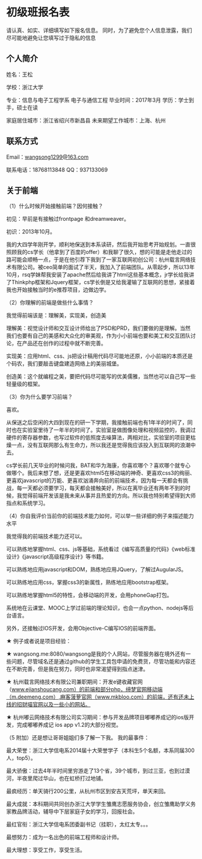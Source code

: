 # 初级班报名表

请认真、如实、详细填写如下报名信息。
同时，为了避免您个人信息泄露，我们尽可能地避免让您填写过于隐私的信息

## 个人简介

  姓名：王松

  学校：浙江大学
  
  专业：信息与电子工程学系 电子与通信工程
  毕业时间：2017年3月
  学历：学士到手，硕士在读
  
  家庭居住城市：浙江省绍兴市新昌县
  未来期望工作城市：上海、杭州

## 联系方式

  Email：wangsong1299@163.com
  
  联系电话：18768113848
  QQ：937133069

## 关于前端

（1）什么时候开始接触前端？因何接触？

  初见：早前是有接触过frontpage 和dreamweaver。
  
  初识：2013年10月。
  
  我的大四学年刚开学，顺利地保送到本系读研，然后我开始思考开始规划。一直很照顾我的cs学长（他拿到了百度的offer）和我聊了很久，想的可能是走他走过的路可能会顺畅一点，于是在他引荐下我到了一家互联网初创公司：杭州载言网络技术有限公司。被ceo简单的面试了半天，我加入了前端团队。从零起步，所以13年10月，rsq学妹帮我安装了apache然后给我讲了html这些基本概念，jr学长给我讲了Thinkphp框架和Jquery框架，cs学长倒是又给我灌输了互联网的思想，紧接着我也开始接触当时的e推荐项目，边做边学。
  

（2）你理解的前端是做些什么事情？

  我觉得前端该是：理解美，实现美，创造美
  
  理解美：视觉设计师和交互设计师给出了PSD和PRD，我们要做的是理解。当然我们也要有自己的美感和大众化的审美观，作为小小前端也要和美工和交互团队讨论，在产品还在创作的过程中就不断完善。
  
  实现美：应用html、css、js把设计稿用代码尽可能地还原，小小前端的本质还是个码农，我们要敲击键盘建造网络上的美丽城堡。
  
  创造美：这个就编程之美，要把代码尽可能写的优美儒雅，当然也可以自己写一些轻量级的框架。
  
  
（3）你为什么要学习前端？

  喜欢。
  
  从保送之后空闲的大四到现在的研一下学期，我接触前端也有1年半的时间了，同时也在实验室里待了一年半的时间了。实验室是做图像处理和视频监控的，我调过硬件的寄存器参数，也写过软件的低照度去噪算法，两相对比，实验室的项目更枯燥一点，没有互联网那么有生命力，所以我还是觉得我应该投入到互联网的浪潮中去。
  
  cs学长前几天毕业的时候问我，BAT和华为海康，你喜欢哪个？喜欢哪个就专心做哪个。我后来想了想，还是更喜欢html5在移动端的神奇、更喜欢css3的绚丽、更喜欢javascript的万能、更喜欢汹涌奔向前的前端技术，因为每一天都会有挑战，每一天都必须要学习，每天都会接触美好，所以在离毕业还有两年不到的时候，我觉得前端开发该是我未来从事并且热爱的方向。所以我也特别希望得到大师指点和系统学习。
  
  
（4）你自我评价当前你的前端技术能力如何，可以举一些详细的例子来描述能力水平

  我觉得我的前端技术能力还可以。
  
  可以熟练地掌握html、css、js等基础，系统看过《编写高质量的代码》《web标准设计》《javascript高级程序设计》等书籍。
  
  可以熟练地应用javascript和DOM，熟练地应用JQuery，了解过AugularJS。
  
  可以熟练地应用css，掌握css3的新属性，熟练地应用bootstrap框架。
  
  可以熟练地掌握html5的特性，会移动端的开发，会用phoneGap打包。
  
  系统地在云课堂、MOOC上学过前端的理论知识，也会一点python、nodejs等后台语言。
  
  另外，还接触过IOS开发，会用Objective-C编写IOS的前端界面。

  ★ 例子或者说是项目经验：
  
  ★ wangsong.me:8080/wangsong是我的个人网站，尽管服务器在境外还有一些问题，尽管域名还是通过github的学生工具包申请的免费货，尽管功能和内容还在不断完善，但是我在努力，同时也非常渴望得到指点迷津。
  
  ★ 杭州载言网络技术有限公司兼职期间：开发e键收藏官网（www.ejianshoucang.com）的前端和部分php，缔梦官网移动端（m.deemeng.com）,麻客菠萝官网（www.mkbloo.com）的前端，还有还未上线的招财喵官网以及一些小的网站。
  
  ★ 杭州嘟云网络技术有限公司实习期间：参与开发品牌项目嘟嘟养成记的ios版开发，完成嘟嘟养成记 ios app v1.2的大部分视觉。
 
 

  （5 附加）还是想让哥哥姐姐们多了解一下我。
  我的最事件：
  
  最大荣誉：浙江大学信电系2014届十大荣誉学子（本科生5个名额，本系同届300人，top5）。
  
  最大骄傲：过去4年半时间里穷游走了13个省，39个城市，到过三亚，也到过漠河，半夜里爬过华山，也在虹桥打过地铺。
  
  最疯经历：单天骑行200公里，从杭州市区到安吉天荒坪，单天来回。
  
  最大成就：本科期间共同创办浙江大学学生雏鹰志愿服务协会，创立雏鹰助学义务家教品牌活动，辅导中下层家庭子女的学习，回报社会。
  
  最红官衔：浙江大学信电系团委副书记（挂职），太红太专。。。
  
  最想努力：成为一名出色的前端工程师和设计师。
  
  最大理想：享受工作，享受生活。






